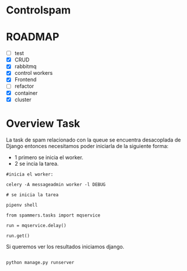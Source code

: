Controlspam
=============================

# ROADMAP
- [ ] test
- [x] CRUD
- [x] rabbitmq
- [x] control workers
- [x] Frontend
- [ ] refactor
- [x] container
- [x] cluster

# Overview Task

La task de spam relacionado con la queue se encuentra desacoplada de Django entonces necesitamos poder iniciarla de la siguiente forma:

- 1 primero se inicia el worker.
- 2 se incia la tarea.

```
#inicia el worker:

celery -A messageadmin worker -l DEBUG

```

```
# se inicia la tarea

pipenv shell

from spammers.tasks import mqservice

run = mqservice.delay()

run.get()

```

Si queremos ver los resultados iniciamos django. 

```

python manage.py runserver


```


